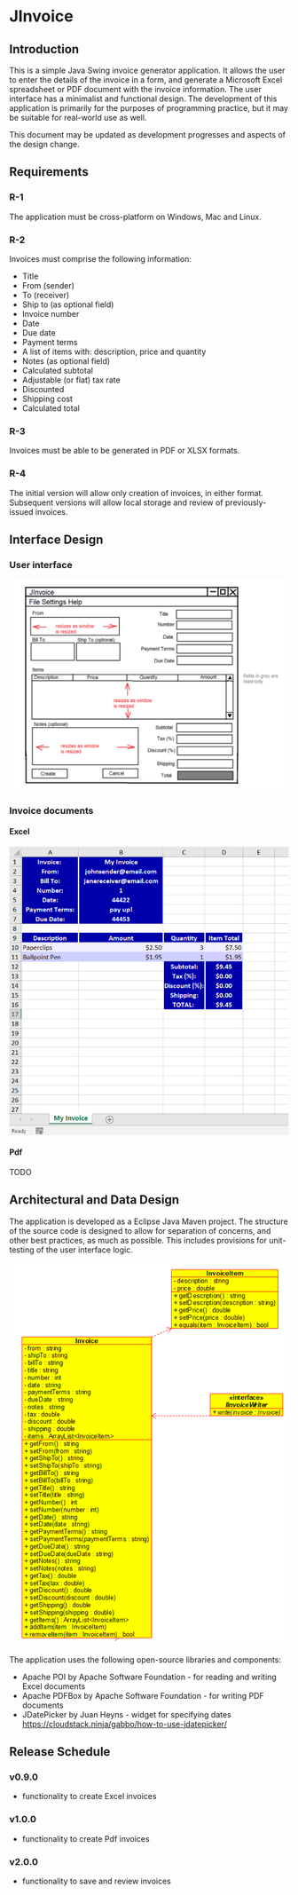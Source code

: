 # JInvoice
## Introduction
This is a simple Java Swing invoice generator application. It allows the user to enter the details of the invoice in a form, and generate a Microsoft Excel spreadsheet or PDF document with the invoice information. The user interface has a minimalist and functional design. The development of this application is primarily for the purposes of programming practice, but it may be suitable for real-world use as well.

This document may be updated as development progresses and aspects of the design change.

## Requirements
### R-1
The application must be cross-platform on Windows, Mac and Linux.

### R-2
Invoices must comprise the following information:
- Title
- From (sender)
- To (receiver)
- Ship to (as optional field)
- Invoice number
- Date
- Due date
- Payment terms
- A list of items with: description, price and quantity
- Notes (as optional field)
- Calculated subtotal
- Adjustable (or flat) tax rate
- Discounted
- Shipping cost
- Calculated total

### R-3
Invoices must be able to be generated in PDF or XLSX formats.

### R-4
The initial version will allow only creation of invoices, in either format. Subsequent versions will allow local storage and review of previously-issued invoices.

## Interface Design
### User interface
![user interface design](window_design.png)
### Invoice documents
#### Excel
![excel](excel_screenshot.PNG)
#### Pdf
TODO
## Architectural and Data Design
The application is developed as a Eclipse Java Maven project. The structure of the source code is designed to allow for separation of concerns, and other best practices, as much as possible. This includes provisions for unit-testing of the user interface logic.

![uml](uml.PNG)

The application uses the following open-source libraries and components:
- Apache POI by Apache Software Foundation - for reading and writing Excel documents
- Apache PDFBox by Apache Software Foundation - for writing PDF documents
- JDatePicker by Juan Heyns - widget for specifying dates
https://cloudstack.ninja/gabbo/how-to-use-jdatepicker/

## Release Schedule
### v0.9.0
- functionality to create Excel invoices

### v1.0.0
- functionality to create Pdf invoices

### v2.0.0
- functionality to save and review invoices
